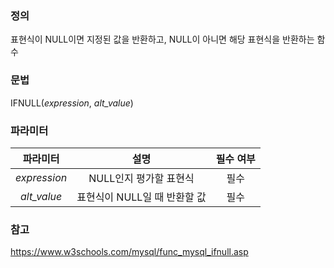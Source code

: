 ### 정의
표현식이 NULL이면 지정된 값을 반환하고, NULL이 아니면 해당 표현식을 반환하는 함수

### 문법
IFNULL(*expression*, *alt_value*)

### 파라미터
| 파라미터 |         설명         | 필수 여부 |
|:---:|:------------------:|:-----:|
| *expression* |   NULL인지 평가할 표현식   |  필수   |
| *alt_value* | 표현식이 NULL일 때 반환할 값 |  필수   |

### 참고
https://www.w3schools.com/mysql/func_mysql_ifnull.asp